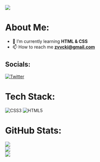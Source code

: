 [![](https://visitcount.itsvg.in/api?id=zvvcki&icon=5&color=12)](https://visitcount.itsvg.in)

#  About Me:
- 🌱 I’m currently learning **HTML & CSS**
- 📫 How to reach me **zvvcki@gmail.com**


##  Socials:
[![Twitter](https://img.shields.io/badge/Twitter-%231DA1F2.svg?logo=Twitter&logoColor=white)](https://twitter.com/zvvcki_) 

#  Tech Stack:
![CSS3](https://img.shields.io/badge/css3-%231572B6.svg?style=for-the-badge&logo=css3&logoColor=white) ![HTML5](https://img.shields.io/badge/html5-%23E34F26.svg?style=for-the-badge&logo=html5&logoColor=white)
#  GitHub Stats:
![](https://github-readme-stats.vercel.app/api?username=zvvcki&theme=vision-friendly-dark&hide_border=false&include_all_commits=false&count_private=false)<br/>
![](https://github-readme-streak-stats.herokuapp.com/?user=zvvcki&theme=vision-friendly-dark&hide_border=false)<br/>
![](https://github-readme-stats.vercel.app/api/top-langs/?username=zvvcki&theme=vision-friendly-dark&hide_border=false&include_all_commits=false&count_private=false&layout=compact)

